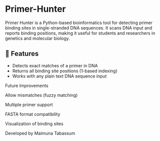 # Primer-Hunter
Primer Hunter is a Python-based bioinformatics tool for detecting primer binding sites in single-stranded DNA sequences. It scans DNA input and reports binding positions, making it useful for students and researchers in genetics and molecular biology.
## 🔹 Features
- Detects exact matches of a primer in DNA
- Returns all binding site positions (1-based indexing)
- Works with any plain text DNA sequence input

Future Improvements

Allow mismatches (fuzzy matching)

Multiple primer support

FASTA format compatibility

Visualization of binding sites


Developed by Maimuna Tabassum
